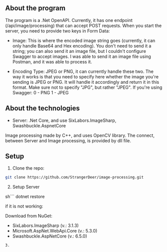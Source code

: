 ## About the program

The program is a .Net OpenAPI. Currently, it has one endpoint (/api/image/processing) that can accept POST requests.
When you start the server, you need to provide two keys in Form Data:

- Image: This is where the encoded image string goes (currently, it can only handle Base64 and Hex encoding). 
You don't need to send it a string; you can also send it an image file, but I couldn't configure Swagger to accept images. 
I was able to send it an image file using Postman, and it was able to process it.

- Encoding Type: JPEG or PNG, it can currently handle these two.
The way it works is that you need to specify here whether the image you're sending is JPEG or PNG.
It will handle it accordingly and return it in this format. Make sure not to specify "JPG", but rather "JPEG".
If you're using Swagger:
0 - PNG
1 - JPEG

## About the technologies

- Server: .Net Core, and use SixLabors.ImageSharp, Swashbuckle.AspnetCore

Image processing made by C++, and uses OpenCV library. The connect, between Server and Image processing, is provided by dll file.

## Setup

1. Clone the repo:
  ```sh
  git clone https://github.com/StrangerDeer/image-processing.git
```

2. Setup Server

sh```
 dotnet restore

if it is not working:

Download from NuGet:
  - SixLabors.ImageSharp (v.: 3.1.3)
  - Microsoft.AspNet.WebApi.Core (v.: 5.3.0)
  - Swashbuckle.AspNetCore (v.: 6.5.0)
```
3. 
